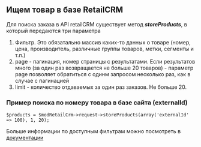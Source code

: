 ## Ищем товар в базе RetailCRM  

Для поиска заказа в API retailCRM существует метод ***storeProducts***, в который передаются три параметра

1. Фильтр. Это обязатально массив каких-то данных о товаре (номер, цена, производитель, различные группы товаров, метки, сегменты и т.п.)
2. page - пагинация, номер страницы с результатами. Если результатов много (за один раз возвращается не больше 20 товаров) - параметр page позволяет обратиться с одинм запросом несколько раз, как в случае с пагинацией
3. limit - количество отдаваемых за один раз заказов. Не больше 20.


### Пример поиска по номеру товара в базе сайта (externalId) 


``` 
$products = $modRetailCrm->request->storeProducts(array('externalId' => 100), 1, 20);
```



Больше информации по доступным фильтрам можно посмотреть в [документации](https://help.retailcrm.ru/Developers/ApiVersion5#get--api-v5-store-products)


